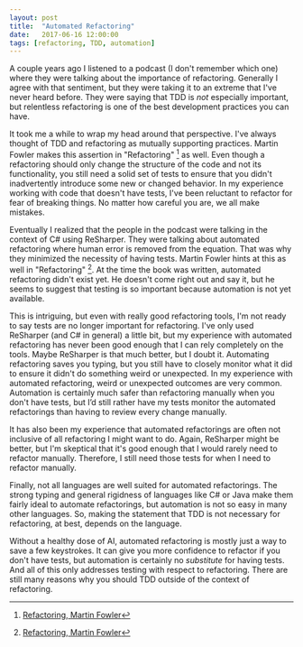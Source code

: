 ```yaml
---
layout: post
title:  "Automated Refactoring"
date:   2017-06-16 12:00:00
tags: [refactoring, TDD, automation]
---
```


A couple years ago I listened to a podcast (I don't remember which one) where they were talking about the importance of refactoring.  Generally I agree with that sentiment, but they were taking it to an extreme that I've never heard before.  They were saying that TDD is *not* especially important, but relentless refactoring is one of the best development practices you can have.

It took me a while to wrap my head around that perspective.  I've always thought of TDD and refactoring as mutually supporting practices.  Martin Fowler makes this assertion in "Refactoring" [^1] as well.  Even though a refactoring should only change the structure of the code and not its functionality, you still need a solid set of tests to ensure that you didn't inadvertently introduce some new or changed behavior.  In my experience working with code that doesn't have tests, I've been reluctant to refactor for fear of breaking things.  No matter how careful you are, we all make mistakes.

Eventually I realized that the people in the podcast were talking in the context of C# using ReSharper.  They were talking about automated refactoring where human error is removed from the equation.  That was why they minimized the necessity of having tests.  Martin Fowler hints at this as well in "Refactoring" [^1].  At the time the book was written, automated refactoring didn't exist yet.  He doesn't come right out and say it, but he seems to suggest that testing is so important because automation is not yet available.

This is intriguing, but even with really good refactoring tools, I'm not ready to say tests are no longer important for refactoring.  I've only used ReSharper (and C# in general) a little bit, but my experience with automated refactoring has never been good enough that I can rely completely on the tools.  Maybe ReSharper is that much better, but I doubt it.  Automating refactoring saves you typing, but you still have to closely monitor what it did to ensure it didn't do something weird or unexpected.  In my experience with automated refactoring, weird or unexpected outcomes are very common.  Automation is certainly much safer than refactoring manually when you don't have tests, but I’d still rather have my tests monitor the automated refactorings than having to review every change manually.

It has also been my experience that automated refactorings are often not inclusive of all refactoring I might want to do.  Again, ReSharper might be better, but I'm skeptical that it's good enough that I would rarely need to refactor manually.  Therefore, I still need those tests for when I need to refactor manually.

Finally, not all languages are well suited for automated refactorings.  The strong typing and general rigidness of languages like C# or Java make them fairly ideal to automate refactorings, but automation is not so easy in many other languages.  So, making the statement that TDD is not necessary for refactoring, at best, depends on the language.

Without a healthy dose of AI, automated refactoring is mostly just a way to save a few keystrokes.  It can give you more confidence to refactor if you don't have tests, but automation is certainly no *substitute* for having tests.  And all of this only addresses testing with respect to refactoring.  There are still many reasons why you should TDD outside of the context of refactoring.

[^1]: [Refactoring, Martin Fowler](https://www.amazon.com/Refactoring-Improving-Design-Existing-Code/dp/0201485672)
